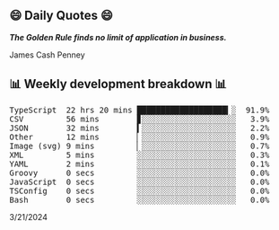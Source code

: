 ## 😄 Daily Quotes 😄

_**The Golden Rule finds no limit of application in business.**_

James Cash Penney



## 📊 Weekly development breakdown 📊

<pre>TypeScript  22 hrs 20 mins ███████████████████▎░  91.9%
CSV         56 mins        ▊░░░░░░░░░░░░░░░░░░░░   3.9%
JSON        32 mins        ▍░░░░░░░░░░░░░░░░░░░░   2.2%
Other       12 mins        ▏░░░░░░░░░░░░░░░░░░░░   0.9%
Image (svg) 9 mins         ▏░░░░░░░░░░░░░░░░░░░░   0.7%
XML         5 mins         ░░░░░░░░░░░░░░░░░░░░░   0.3%
YAML        2 mins         ░░░░░░░░░░░░░░░░░░░░░   0.1%
Groovy      0 secs         ░░░░░░░░░░░░░░░░░░░░░   0.0%
JavaScript  0 secs         ░░░░░░░░░░░░░░░░░░░░░   0.0%
TSConfig    0 secs         ░░░░░░░░░░░░░░░░░░░░░   0.0%
Bash        0 secs         ░░░░░░░░░░░░░░░░░░░░░   0.0%</pre>

3/21/2024